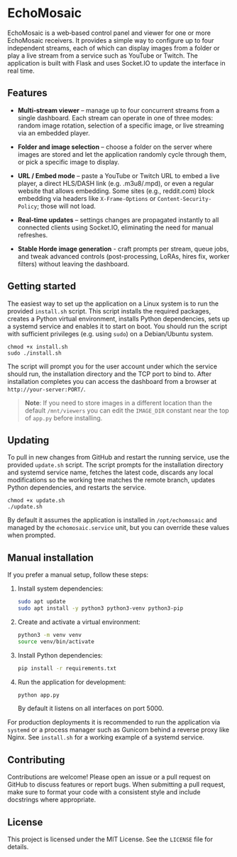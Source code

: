 # EchoMosaic

EchoMosaic is a web‑based control panel and viewer for one or more
EchoMosaic receivers. It provides a simple way to configure up to four
independent streams, each of which can display images from a folder or
play a live stream from a service such as YouTube or Twitch. The
application is built with Flask and uses Socket.IO to update the
interface in real time.

## Features

* **Multi‑stream viewer** – manage up to four concurrent streams from a
  single dashboard. Each stream can operate in one of three modes:
  random image rotation, selection of a specific image, or live
  streaming via an embedded player.
* **Folder and image selection** – choose a folder on the server where
  images are stored and let the application randomly cycle through
  them, or pick a specific image to display.
* **URL / Embed mode** – paste a YouTube or Twitch URL to embed a live
  player, a direct HLS/DASH link (e.g. .m3u8/.mpd), or even a regular
  website that allows embedding. Some sites (e.g., reddit.com) block
  embedding via headers like `X-Frame-Options` or `Content-Security-Policy`;
  those will not load.
* **Real‑time updates** – settings changes are propagated instantly to
  all connected clients using Socket.IO, eliminating the need for
  manual refreshes.

* **Stable Horde image generation** - craft prompts per stream, queue jobs, and tweak advanced controls (post-processing, LoRAs, hires fix, worker filters) without leaving the dashboard.

## Getting started

The easiest way to set up the application on a Linux system is to run
the provided `install.sh` script. This script installs the required
packages, creates a Python virtual environment, installs Python
dependencies, sets up a systemd service and enables it to start on
boot. You should run the script with sufficient privileges (e.g. using
`sudo`) on a Debian/Ubuntu system.

```
chmod +x install.sh
sudo ./install.sh
```

The script will prompt you for the user account under which the service
should run, the installation directory and the TCP port to bind to.
After installation completes you can access the dashboard from a
browser at `http://your‑server:PORT/`.

> **Note**: If you need to store images in a different location
> than the default `/mnt/viewers` you can edit the `IMAGE_DIR`
> constant near the top of `app.py` before installing.

## Updating

To pull in new changes from GitHub and restart the running service,
use the provided `update.sh` script. The script prompts for the
installation directory and systemd service name, fetches the latest
code, discards any local modifications so the working tree matches the
remote branch, updates Python dependencies, and restarts the service.

```
chmod +x update.sh
./update.sh
```

By default it assumes the application is installed in
`/opt/echomosaic` and managed by the
`echomosaic.service` unit, but you can override these values
when prompted.

## Manual installation

If you prefer a manual setup, follow these steps:

1. Install system dependencies:
   ```bash
   sudo apt update
   sudo apt install -y python3 python3-venv python3-pip
   ```
2. Create and activate a virtual environment:
   ```bash
   python3 -m venv venv
   source venv/bin/activate
   ```
3. Install Python dependencies:
   ```bash
   pip install -r requirements.txt
   ```
4. Run the application for development:
   ```bash
   python app.py
   ```
   By default it listens on all interfaces on port 5000.

For production deployments it is recommended to run the application via
`systemd` or a process manager such as Gunicorn behind a reverse
proxy like Nginx. See `install.sh` for a working example of a systemd
service.

## Contributing

Contributions are welcome! Please open an issue or a pull request on
GitHub to discuss features or report bugs. When submitting a pull
request, make sure to format your code with a consistent style and
include docstrings where appropriate.

## License

This project is licensed under the MIT License. See the `LICENSE` file
for details.
